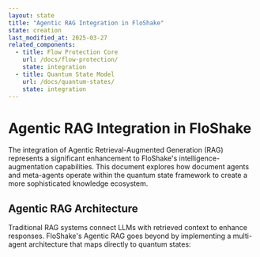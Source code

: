 ```yaml
---
layout: state
title: "Agentic RAG Integration in FloShake"
state: creation
last_modified_at: 2025-03-27
related_components:
  - title: Flow Protection Core
    url: /docs/flow-protection/
    state: integration
  - title: Quantum State Model
    url: /docs/quantum-states/
    state: integration
---
```


# Agentic RAG Integration in FloShake

The integration of Agentic Retrieval-Augmented Generation (RAG) represents a significant enhancement to FloShake's intelligence-augmentation capabilities. This document explores how document agents and meta-agents operate within the quantum state framework to create a more sophisticated knowledge ecosystem.

## Agentic RAG Architecture

Traditional RAG systems connect LLMs with retrieved context to enhance responses. FloShake's Agentic RAG goes beyond by implementing a multi-agent architecture that maps directly to quantum states: